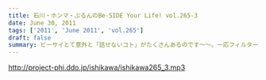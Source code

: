```yaml
---
title: 石川・ホンマ・ぶるんのBe-SIDE Your Life! vol.265-3
date: June 30, 2011
tags: ['2011', 'June 2011', 'vol.265']
draft: false
summary: ビーサイとて意外と「話せないコト」がたくさんあるのです～～。一応フィルターがそれなりにあるのがビーサイ。なんだか。あれ、石川サンがパソコンの電源アダプタをなくしたとかであたふたしている・・・NAMAE
---
```


http://project-phi.ddo.jp/ishikawa/ishikawa265_3.mp3